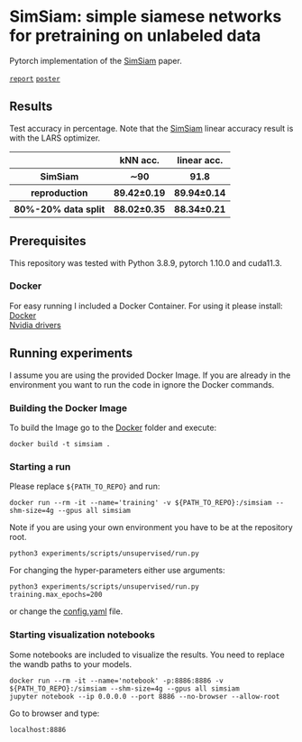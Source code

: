 # SimSiam: simple siamese networks for pretraining on unlabeled data
Pytorch implementation of the [SimSiam](https://arxiv.org/abs/2011.10566) paper. <br/>

[`report`](https://github.com/tillaczel/simsiam/tree/main/figures/report.pdf) [`poster`](https://github.com/tillaczel/simsiam/tree/main/figures/poster.pdf)

## Results
Test accuracy in percentage. Note that the [SimSiam](https://arxiv.org/abs/2011.10566) linear accuracy result is with the LARS optimizer.
<table>
  <tr>
    <th></th>
    <th>kNN acc.</th>
    <th>linear acc.</th>
  </tr>
  <tr>
    <th>SimSiam</th>
    <th>∼90</th>
    <th>91.8</th>
  </tr>
  <tr>
    <th>reproduction</th>
    <th>89.42±0.19</th>
    <th>89.94±0.14</th>
  </tr>
  <tr>
    <th>80%-20% data split</th>
    <th>88.02±0.35</th>
    <th>88.34±0.21</th>
  </tr>
</table>


## Prerequisites
This repository was tested with Python 3.8.9, pytorch 1.10.0 and cuda11.3. <br/>

### Docker
For easy running I included a Docker Container. For using it please install: <br/>
[Docker](https://www.docker.com/) <br/>
[Nvidia drivers](https://www.nvidia.com/Download/index.aspx) 


## Running experiments
I assume you are using the provided Docker Image. If you are already in the environment you want to run the code in ignore the Docker commands.
### Building the Docker Image
To build the Image go to the [Docker](https://github.com/tillaczel/simsiam/tree/main/Docker) folder and execute:
```
docker build -t simsiam .
```

### Starting a run
Please replace `${PATH_TO_REPO}` and run:
```
docker run --rm -it --name='training' -v ${PATH_TO_REPO}:/simsiam --shm-size=4g --gpus all simsiam
```
Note if you are using your own environment you have to be at the repository root.
```
python3 experiments/scripts/unsupervised/run.py
```
For changing the hyper-parameters either use arguments:
```
python3 experiments/scripts/unsupervised/run.py training.max_epochs=200
```
or change the [config.yaml](https://github.com/tillaczel/simsiam/tree/main/experiments/scipts/config.yaml) file.

### Starting visualization notebooks
Some notebooks are included to visualize the results. You need to replace the wandb paths to your models.
```
docker run --rm -it --name='notebook' -p:8886:8886 -v ${PATH_TO_REPO}:/simsiam --shm-size=4g --gpus all simsiam
jupyter notebook --ip 0.0.0.0 --port 8886 --no-browser --allow-root
```
Go to browser and type:
```
localhost:8886
```
